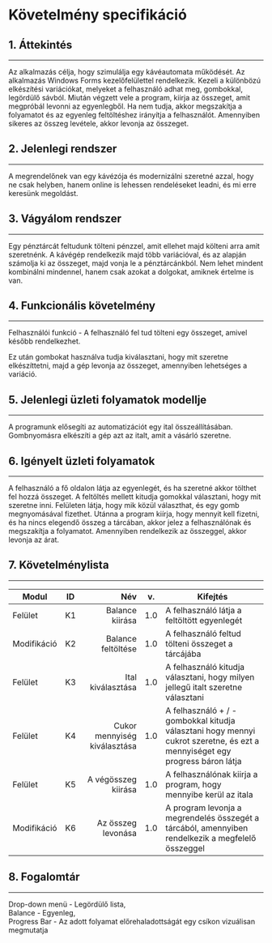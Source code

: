 # Követelmény specifikáció
## 1. Áttekintés
***

Az alkalmazás célja, hogy szimulálja egy kávéautomata működését.
Az alkalmazás Windows Forms kezelőfelülettel rendelkezik.
Kezeli a különbözú elkészítési variációkat, melyeket a felhasználó adhat meg, gombokkal, legördülő sávból.
Miután végzett vele a program, kiirja az összeget, amit megpróbál levonni az egyenlegből. Ha nem tudja, akkor megszakítja a folyamatot és az egyenleg feltöltéshez irányítja a felhasználót. Amennyiben sikeres az összeg levétele, akkor levonja az összeget.

## 2. Jelenlegi rendszer
***
A megrendelőnek van egy kávézója és modernizálni szeretné azzal, hogy ne csak helyben, hanem online is lehessen rendeléseket leadni, és mi erre keresünk megoldást.


## 3. Vágyálom rendszer
***
Egy pénztárcát feltudunk tölteni pénzzel, amit ellehet majd költeni arra amit szeretnénk.
A kávégép rendelkezik majd több variációval, és az alapján számolja ki az összeget, majd vonja le a pénztárcánkból.
Nem lehet mindent kombinálni mindennel, hanem csak azokat a dolgokat, amiknek értelme is van.


## 4. Funkcionális követelmény
***
Felhasználói funkció -  A felhasználó fel tud tölteni egy összeget, amivel később rendelkezhet.

Ez után gombokat használva tudja kiválasztani, hogy mit szeretne elkészíttetni, majd a gép levonja az összeget, amennyiben lehetséges a variáció.

## 5. Jelenlegi üzleti folyamatok modellje
***
A programunk elősegíti az automatizációt egy ital összeállításában.
Gombnyomásra elkészíti a gép azt az italt, amit a vásárló szeretne.

## 6. Igényelt üzleti folyamatok
***
A felhasználó a fő oldalon látja az egyenlegét, és ha szeretné akkor tölthet fel hozzá összeget.
A feltöltés mellett kitudja gomokkal választani, hogy mit szeretne inni. Felületen látja, hogy mik közül választhat, és egy gomb megnyomásával fizethet.
Utánna a program kiírja, hogy mennyit kell fizetni, és ha nincs elegendő összeg a tárcában, akkor jelez a felhasználónak és megszakítja a folyamatot.
Amennyiben rendelkezik az összeggel, akkor levonja az árat.


## 7. Követelménylista
***

| Modul      | ID         | Név  |v. |  Kifejtés|
| ------------- |:-------------:| -----:|-|--|
| Felület   | K1 | Balance kiirása |1.0| A felhasználó látja a feltöltött egyenlegét|
|Modifikáció | K2 | Balance feltöltése  |1.0| A felhasználó feltud tölteni összeget a tárcájába|
| Felület| K3 | Ital kiválasztása  | 1.0| A felhasználó kitudja választani, hogy milyen jellegű italt szeretne választani|
| Felület| K4 | Cukor mennyiség kiválasztása  |1.0|A felhasználó + / - gombokkal kitudja választani hogy mennyi cukrot szeretne, és ezt a mennyiséget egy progress báron látja|
|Felület | K5 |A végösszeg kiirása  |1.0| A felhasználónak kiirja a program, hogy mennyibe kerül az itala|
|Modifikáció | K6 |Az összeg levonása  |1.0|A program levonja a megrendelés összegét a tárcából, amennyiben rendelkezik a megfelelő összeggel|

## 8. Fogalomtár
***
Drop-down menü - Legördülő lista,<br>
Balance - Egyenleg,<br>
Progress Bar - Az adott folyamat előrehaladottságát egy csíkon vizuálisan megmutatja<br>

